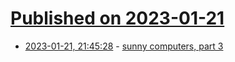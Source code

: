 # [Published on 2023-01-21](index.md)

* [2023-01-21, 21:45:28](https://lobste.rs/s/ubazqn/sunny_computers_part_3) - [sunny computers, part 3](https://cohost.org/delan/post/852798-sunny-computers-par)

